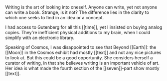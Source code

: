 Writing is the art of looking into oneself. Anyone can write, yet not anyone can write a book. Strange, is it not? The difference lies in the clarity to which one seeks to find in an idea or a concept.  
  
I had access to Gutenberg for all this [[time]], yet I insisted on buying analog copies. They're inefficient physical additions to my brain, when I could simplify with an electronic library.  
  
Speaking of Cosmos, I was disappointed to see that Beyond [[Earth]]: the [[Moon]] in the Cosmos exhibit had mostly [[text]] and not any nice pictures to look at. But this could be a good opportunity. She considers herself a curator of writing, in that she believes writing is an important vehicle of art. Her idea is what made the fourth section of the [[seven]]-part show mostly [[text]].  
  
